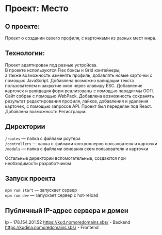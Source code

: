 # Проект: Место

## О проекте:

Проект о создании своего профиля, с карточками из разных мест мира.

## Технологии:

Проект адаптирован под разные устройсва.  
В проекте используются Flex боксы и Grid контейнеры,  
а также возможность изменять профиль, добавлять новые карточки с помощью JavaScript.
Добавлена возможно валидации текста пользователем и закрытие окон через клавишу ESC.
Добавление карточек и валидация форм реализованы с помощью парадигмы ООП.
Сайт собран с помощью WebPack.
Добавлена возможность сохранять результат редактирования профиля, лайков, добавления и удаления карточек,
с помощью запросов API.
Проект был переделан под React.
Добавлена возможность Регистрации.

## Директории

`/routes` — папка с файлами роутера  
`/controllers` — папка с файлами контроллеров пользователя и карточки   
`/models` — папка с файлами описания схем пользователя и карточки  
  
Остальные директории вспомогательные, создаются при необходимости разработчиком

## Запуск проекта

`npm run start` — запускает сервер   
`npm run dev` — запускает сервер с hot-reload

## Публичный IP-адрес сервера и домен
 
Ip - 178.154.201.52
https://kud.nomoredomains.sbs/ - Backend
https://kudina.nomoredomains.sbs/ - Frontend